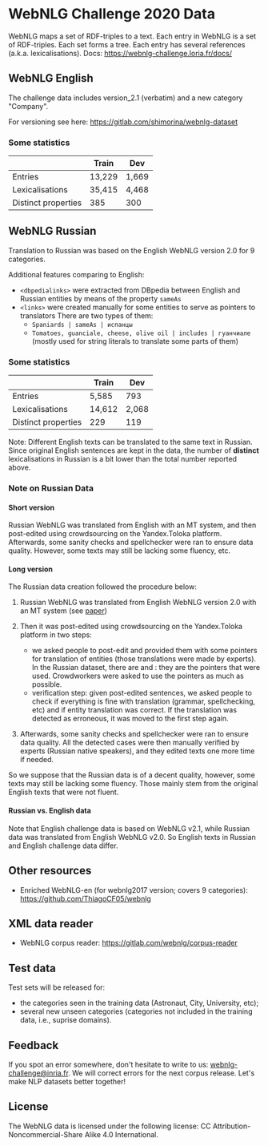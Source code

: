 # WebNLG Challenge 2020 Data
WebNLG maps a set of RDF-triples to a text.
Each entry in WebNLG is a set of RDF-triples. Each set forms a tree.
Each entry has several references (a.k.a. lexicalisations).
Docs: https://webnlg-challenge.loria.fr/docs/

## WebNLG English
The challenge data includes version_2.1 (verbatim) and a new category "Company".

For versioning see here: https://gitlab.com/shimorina/webnlg-dataset

### Some statistics
|                     | Train  | Dev   |
| ------------------- |--------|-------|
| Entries             | 13,229 | 1,669 |  
| Lexicalisations     | 35,415 | 4,468 |
| Distinct properties | 385    | 300   |

## WebNLG Russian
Translation to Russian was based on the English WebNLG version 2.0 for 9 categories.

Additional features comparing to English:
- `<dbpedialinks>` were extracted from DBpedia between English and Russian entities by means of the property `sameAs`
- `<links>` were created manually for some entities to serve as pointers to translators
    There are two types of them:
    * `Spaniards | sameAs | испанцы`
    * `Tomatoes, guanciale, cheese, olive oil | includes | гуанчиале`
    (mostly used for string literals to translate some parts of them)

### Some statistics
|                     | Train  | Dev   |
| ------------------- |--------|-------|
| Entries             | 5,585  | 793   |  
| Lexicalisations     | 14,612 | 2,068 |
| Distinct properties | 229    | 119   |

Note: Different English texts can be translated to the same text in Russian.
Since original English sentences are kept in the data, the number of **distinct** lexicalisations in Russian is a bit lower than the total number reported above.

### Note on Russian Data
#### Short version
Russian WebNLG was translated from English with an MT system, and then post-edited using crowdsourcing on the Yandex.Toloka platform.
Afterwards, some sanity checks and spellchecker were ran to ensure data quality.
However, some texts may still be lacking some fluency, etc.

#### Long version
The Russian data creation followed the procedure below:

1. Russian WebNLG was translated from English WebNLG version 2.0 with an MT system (see [paper](https://www.aclweb.org/anthology/W19-3706.pdf))

2. Then it was post-edited using crowdsourcing on the Yandex.Toloka platform in two steps:

    * we asked people to post-edit and provided them with some pointers for translation of entities (those translations were made by experts). In the Russian dataset, there are <links> and <dbpedialinks>: they are the pointers that were used. Crowdworkers were asked to use the pointers as much as possible.
    * verification step: given post-edited sentences, we asked people to check if everything is fine with translation (grammar, spellchecking, etc) and if entity translation was correct. If the translation was detected as erroneous, it was moved to the first step again.

3. Afterwards, some sanity checks and spellchecker were ran to ensure data quality. All the detected cases were then manually verified by experts (Russian native speakers), and they edited texts one more time if needed.

So we suppose that the Russian data is of a decent quality, however, some texts may still be lacking some fluency. Those mainly stem from the original English texts that were not fluent.

#### Russian vs. English data
Note that English challenge data is based on WebNLG v2.1, while Russian data was translated from English WebNLG v2.0. So English texts in Russian and English challenge data differ.

## Other resources
 * Enriched WebNLG-en (for webnlg2017 version; covers 9 categories): https://github.com/ThiagoCF05/webnlg

## XML data reader
 * WebNLG corpus reader: https://gitlab.com/webnlg/corpus-reader

## Test data
Test sets will be released for:
 * the categories seen in the training data (Astronaut, City, University, etc);
 * several new unseen categories (categories not included in the training data, i.e., suprise domains).

## Feedback
If you spot an error somewhere, don't hesitate to write to us: <webnlg-challenge@inria.fr>. We will correct errors for the next corpus release. Let's make NLP datasets better together!

## License
The WebNLG data is licensed under the following license: CC Attribution-Noncommercial-Share Alike 4.0 International.

